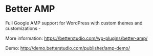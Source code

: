 # Better AMP
Full Google AMP support for WordPress with custom themes and customizations - 

More information: https://betterstudio.com/wp-plugins/better-amp/

Demo: http://demo.betterstudio.com/publisher/amp-demo/
